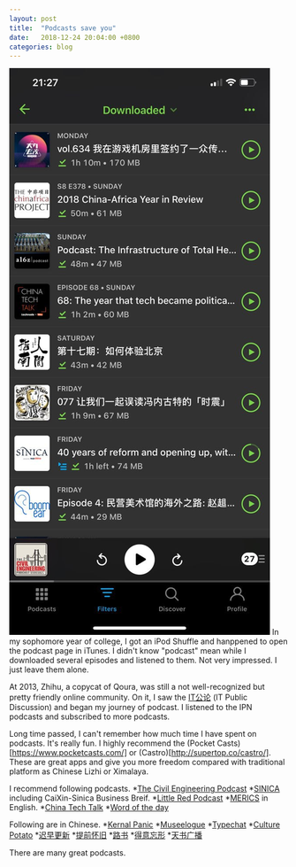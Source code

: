 ```yaml
---
layout: post
title:  "Podcasts save you"
date:   2018-12-24 20:04:00 +0800
categories: blog
---
```

![My pocket casts screenshot](/assets/pocketcasts.jpg)
In my sophomore year of college, I got an iPod Shuffle and hanppened to open the podcast page in iTunes. I didn't know "podcast" mean while I downloaded several episodes and listened to them. Not very impressed. I just leave them alone.

At 2013, Zhihu, a copycat of Qoura, was still a  not well-recognized but pretty friendly online community. On it, I saw the [IT公论](https://itgonglun.com/) (IT Public Discussion) and began my journey of podcast. I listened to the IPN podcasts and subscribed to more podcasts.

Long time passed, I can't remember how much time I have spent on podcasts. It's really fun. I highly recommend the (Pocket Casts)[https://www.pocketcasts.com/] or (Castro)[http://supertop.co/castro/]. These are great apps and give you more freedom compared with traditional platform as Chinese Lizhi or Ximalaya.

I recommend following podcasts. 
  *[The Civil Engineering Podcast](https://engineeringmanagementinstitute.org/cep-podcast/)
  *[SINICA](https://supchina.com/series/sinica/) including CaiXin-Sinica Business Breif.
  *[Little Red Podcast](https://soundcloud.com/user-340830825)
  *[MERICS](https://www.merics.org/) in English.
  *[China Tech Talk](https://chinatechtalk.libsyn.com/)
  *[Word of the day](https://player.fm/series/1319408)

  Following are in Chinese.
  *[Kernal Panic](https://kernelpanic.fm/)
  *[Museelogue](https://bowuzhi.fm/)
  *[Typechat](https://thetype.com/typechat/)
  *[Culture Potato](http://www.culturepotato.com)
  *[迟早更新](http://www.weareones.com/podcast)
  *[提前怀旧](https://pretro.xyz/)
  *[路书](http://lushu88.com)
  *[得意忘形](https://www.lizhi.fm/user/2579240391643675180)
  *[天书广播](http://tianshuguangbo.com/blog/)

There are many great podcasts.